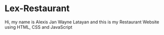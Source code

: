 # Lex-Restaurant
Hi, my name is Alexis Jan Wayne Latayan and this is my Restaurant Website using HTML, CSS and JavaScript
